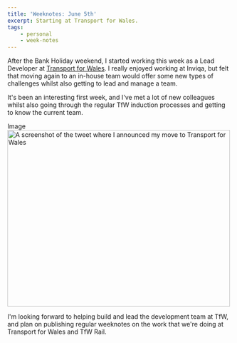 ```yaml
---
title: 'Weeknotes: June 5th'
excerpt: Starting at Transport for Wales.
tags:
    - personal
    - week-notes
---
```


After the Bank Holiday weekend, I started working this week as a Lead Developer at [Transport for Wales](https://trc.cymru). I really enjoyed working at Inviqa, but felt that moving again to an in-house team would offer some new types of challenges whilst also getting to lead and manage a team.

It's been an interesting first week, and I've met a lot of new colleagues whilst also going through the regular TfW induction processes and getting to know the current team.

<article class="contextual-region media media--type-image media--view-mode-full">
  <div data-contextual-id="media:media=38:changed=1622837121&amp;langcode=en" data-contextual-token="ejvo6oFu4TEiukN8QBENoOKIcCjEKDN9uqtEq68bvW8"></div>
      
  <div class="field field--name-field-media-image field--type-image field--label-visually_hidden">
    <div class="field__label visually-hidden">Image</div>
              <div class="field__item">  <img src="/sites/default/files/2021-06/Selection_124_0.png" width="500" height="396" alt="A screenshot of the tweet where I announced my move to Transport for Wales" />

</div>
          </div>

  </article>

I'm looking forward to helping build and lead the development team at TfW, and plan on publishing regular weeknotes on the work that we're doing at Transport for Wales and TfW Rail.
